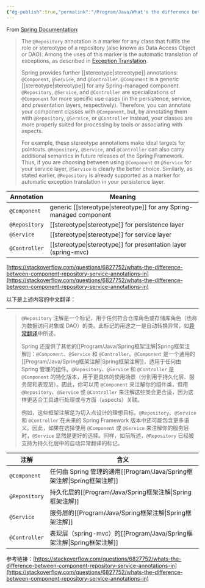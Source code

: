 ```yaml
---
{"dg-publish":true,"permalink":"/Program/Java/What's the difference between @Component, @Repository & @Service annotations in Spring/","noteIcon":""}
---
```


From [Spring Documentation](https://docs.spring.io/spring-framework/docs/current/spring-framework-reference/core.html#beans-stereotype-annotations):


> The `@Repository` annotation is a marker for any class that fulfils the role or stereotype of a repository (also known as Data Access Object or DAO). Among the uses of this marker is the automatic translation of exceptions, as described in [Exception Translation](https://docs.spring.io/spring-framework/docs/current/spring-framework-reference/data-access.html#orm-exception-translation).
>
> Spring provides further [[stereotype\|stereotype]]  annotations: `@Component`, `@Service`, and `@Controller`. `@Component` is a generic [[stereotype\|stereotype]] for any Spring-managed component. `@Repository`, `@Service`, and `@Controller` are specializations of `@Component` for more specific use cases (in the persistence, service, and presentation layers, respectively). Therefore, you can annotate your component classes with `@Component`, but, by annotating them with `@Repository`, `@Service`, or `@Controller` instead, your classes are more properly suited for processing by tools or associating with aspects.
>
> For example, these stereotype annotations make ideal targets for pointcuts. `@Repository`, `@Service`, and `@Controller` can also carry additional semantics in future releases of the Spring Framework. Thus, if you are choosing between using `@Component` or `@Service` for your service layer, `@Service` is clearly the better choice. Similarly, as stated earlier, `@Repository` is already supported as a marker for automatic exception translation in your persistence layer.

| Annotation    | Meaning                                             |
| ------------- | --------------------------------------------------- |
| `@Component`  | generic [[stereotype\|stereotype]] for any Spring-managed component |
| `@Repository` |  [[stereotype\|stereotype]]  for persistence layer                    |
| `@Service`    |  [[stereotype\|stereotype]]  for service layer                        |
| `@Controller` |  [[stereotype\|stereotype]]  for presentation layer (spring-mvc)      |

 [https://stackoverflow.com/questions/6827752/whats-the-difference-between-component-repository-service-annotations-in](https://stackoverflow.com/questions/6827752/whats-the-difference-between-component-repository-service-annotations-in)


以下是上述内容的中文翻译：

---

> `@Repository` 注解是一个标记，用于任何符合仓库角色或存储库角色（也称为数据访问对象或 DAO）的类。此标记的用途之一是自动转换异常，如[异常翻译](https://docs.spring.io/spring-framework/docs/current/spring-framework-reference/data-access.html#orm-exception-translation)中所述。
> 
> Spring 还提供了其他的[[Program/Java/Spring框架注解\|Spring框架注解]]：`@Component`、`@Service` 和 `@Controller`。`@Component` 是一个通用的[[Program/Java/Spring框架注解\|Spring框架注解]]，适用于任何由 Spring 管理的组件。`@Repository`、`@Service` 和 `@Controller` 是 `@Component` 的特化版本，用于更具体的使用场景（分别用于持久化层、服务层和表现层）。因此，你可以用 `@Component` 来注解你的组件类，但用 `@Repository`、`@Service` 或 `@Controller` 来注解这些类会更合适，因为这样更适合工具进行处理或与方面（aspects）关联。
> 
> 例如，这些框架注解是为切入点设计的理想目标。`@Repository`、`@Service` 和 `@Controller` 在未来的 Spring Framework 版本中还可能包含更多语义。因此，如果在选择使用 `@Component` 或 `@Service` 来注解你的服务层时，`@Service` 显然是更好的选择。同样，如前所述，`@Repository` 已经被支持为持久化层中的自动异常翻译的标记。

| 注解          | 含义                                               |
| ------------- | --------------------------------------------------- |
| `@Component`  | 任何由 Spring 管理的通用[[Program/Java/Spring框架注解\|Spring框架注解]]               |
| `@Repository` | 持久化层的[[Program/Java/Spring框架注解\|Spring框架注解]]                              |
| `@Service`    | 服务层的[[Program/Java/Spring框架注解\|Spring框架注解]]                                |
| `@Controller` | 表现层（spring-mvc）的[[Program/Java/Spring框架注解\|Spring框架注解]]                  |

参考链接：[https://stackoverflow.com/questions/6827752/whats-the-difference-between-component-repository-service-annotations-in](https://stackoverflow.com/questions/6827752/whats-the-difference-between-component-repository-service-annotations-in)
